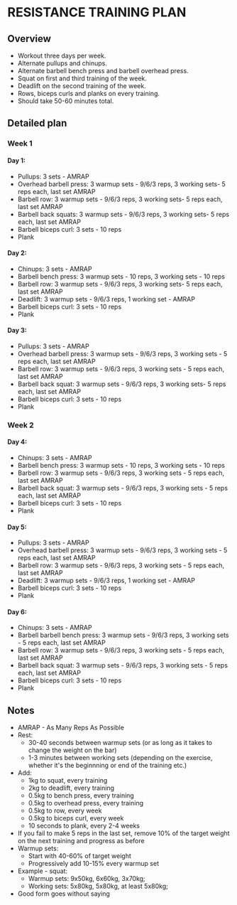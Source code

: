 # RESISTANCE TRAINING PLAN

## Overview
* Workout three days per week.
* Alternate pullups and chinups.
* Alternate barbell bench press and barbell overhead press.
* Squat on first and third training of the week.
* Deadlift on the second training of the week.
* Rows, biceps curls and planks on every training.
* Should take 50-60 minutes total.

## Detailed plan

### Week 1
#### Day 1:
* Pullups: 3 sets - AMRAP
* Overhead barbell press: 3 warmup sets - 9/6/3 reps, 3 working sets- 5 reps each, last set AMRAP
* Barbell row: 3 warmup sets - 9/6/3 reps, 3 working sets- 5 reps each, last set AMRAP
* Barbell back squats: 3 warmup sets - 9/6/3 reps, 3 working sets- 5 reps each, last set AMRAP
* Barbell biceps curl: 3 sets - 10 reps
* Plank

#### Day 2:
* Chinups: 3 sets - AMRAP
* Barbell bench press: 3 warmup sets - 10 reps, 3 working sets - 10 reps
* Barbell row: 3 warmup sets - 9/6/3 reps, 3 working sets- 5 reps each, last set AMRAP
* Deadlift: 3 warmup sets - 9/6/3 reps, 1 working set - AMRAP
* Barbell biceps curl: 3 sets - 10 reps
* Plank

#### Day 3:
* Pullups: 3 sets - AMRAP
* Overhead barbell press: 3 warmup sets - 9/6/3 reps, 3 working sets - 5 reps each, last set AMRAP
* Barbell row: 3 warmup sets - 9/6/3 reps, 3 working sets - 5 reps each, last set AMRAP
* Barbell back squat: 3 warmup sets - 9/6/3 reps, 3 working sets- 5 reps each, last set AMRAP
* Barbell biceps curl: 3 sets - 10 reps
* Plank

### Week 2
#### Day 4:
* Chinups: 3 sets - AMRAP
* Barbell bench press: 3 warmup sets - 10 reps, 3 working sets - 10 reps
* Barbell row: 3 warmup sets - 9/6/3 reps, 3 working sets - 5 reps each, last set AMRAP
* Barbell back squat: 3 warmup sets - 9/6/3 reps, 3 working sets - 5 reps each, last set AMRAP
* Barbell biceps curl: 3 sets - 10 reps
* Plank

#### Day 5:
* Pullups: 3 sets - AMRAP
* Overhead barbell press: 3 warmup sets - 9/6/3 reps, 3 working sets - 5 reps each, last set AMRAP
* Barbell row: 3 warmup sets - 9/6/3 reps, 3 working sets - 5 reps each, last set AMRAP
* Deadlift: 3 warmup sets - 9/6/3 reps, 1 working set - AMRAP
* Barbell biceps curl: 3 sets - 10 reps
* Plank

#### Day 6:
* Chinups: 3 sets - AMRAP
* Barbell barbell bench press: 3 warmup sets - 9/6/3 reps, 3 working sets - 5 reps each, last set AMRAP
* Barbell row: 3 warmup sets - 9/6/3 reps, 3 working sets - 5 reps each, last set AMRAP
* Barbell back squat: 3 warmup sets - 9/6/3 reps, 3 working sets - 5 reps each, last set AMRAP
* Barbell biceps curl: 3 sets - 10 reps
* Plank

## Notes
* AMRAP - As Many Reps As Possible
* Rest:
   * 30-40 seconds between warmup sets (or as long as it takes to change the weight on the bar)
   * 1-3 minutes between working sets (depending on the exercise, whether it's the beginnning or end of the training etc.)
* Add:
    * 1kg to squat, every training
    * 2kg to deadlift, every training
    * 0.5kg to bench press, every training
    * 0.5kg to overhead press, every training
    * 0.5kg to row, every week
    * 0.5kg to biceps curl, every week
    * 10 seconds to plank, every 2-4 weeks
* If you fail to make 5 reps in the last set, remove 10% of the target weight on the next training and progress as before
* Warmup sets:
    * Start with 40-60% of target weight
    * Progressively add 10-15% every warmup set
 * Example - squat:
   * Warmup sets: 9x50kg, 6x60kg, 3x70kg;
   * Working sets: 5x80kg, 5x80kg, at least 5x80kg;
* Good form goes without saying
